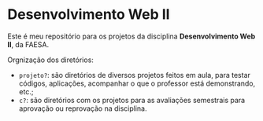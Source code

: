 # Desenvolvimento Web II

Este é meu repositório para os projetos da disciplina **Desenvolvimento Web
II**, da FAESA.

Orgnização dos diretórios:

* `projeto?`: são diretórios de diversos projetos feitos em aula, para
   testar códigos, aplicações, acompanhar o que o professor está
   demonstrando, etc.;
* `c?`: são diretórios com os projetos para as avaliações semestrais
  para aprovação ou reprovação na disciplina.
